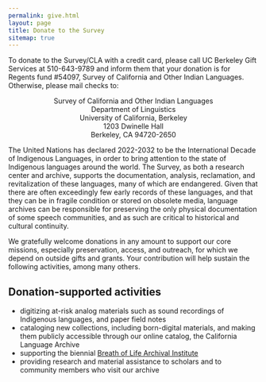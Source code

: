 ```yaml
---
permalink: give.html
layout: page
title: Donate to the Survey
sitemap: true
---
```


To donate to the Survey/CLA with a credit card, please call UC Berkeley Gift Services at 510-643-9789 and inform them that your donation is for Regents fund #54097, Survey of California and Other Indian Languages. Otherwise, please mail checks to:

<p style="text-align: center;">
Survey of California and Other Indian Languages<br />
Department of Linguistics<br />
University of California, Berkeley<br />
1203 Dwinelle Hall<br />
Berkeley, CA 94720-2650
</p>

The United Nations has declared 2022-2032 to be the International Decade of Indigenous Languages, in order to bring attention to the state of Indigenous languages around the world. The Survey, as both a research center and archive, supports the documentation, analysis, reclamation, and revitalization of these languages, many of which are endangered. Given that there are often exceedingly few early records of these languages, and that they can be in fragile condition or stored on obsolete media, language archives can be responsible for preserving the only physical documentation of some speech communities, and as such are critical to historical and cultural continuity.

We gratefully welcome donations in any amount to support our core missions, especially preservation, access, and outreach, for which we depend on outside gifts and grants. Your contribution will help sustain the following activities, among many others.

## Donation-supported activities

* digitizing at-risk analog materials such as sound recordings of Indigenous languages, and paper field notes
* cataloging new collections, including born-digital materials, and making them publicly accessible through our online catalog, the California Language Archive
* supporting the biennial [Breath of Life Archival Institute](https://aicls.org/breath-of-life-institute/)
* providing research and material assistance to scholars and to community members who visit our archive
